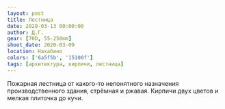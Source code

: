 ```yaml
---
layout: post
title: Лестница
date: 2020-03-13 00:00:00
author: Д.Г.
gear: [70D, 55-250mm]
shoot_date: 2020-03-09
location: Нахабино
colors: ['6a5f5b', '15100f']
tags: [архитектура, кирпичи, лестница]
---
```

Пожарная лестница от какого-то непонятного назначения производственного здания, стрёмная и ржавая. Кирпичи двух цветов и мелкая плиточка до кучи.
